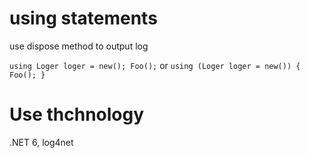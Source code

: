 # using statements
use dispose method to output log

`using Loger loger = new();
Foo();`
or
`using (Loger loger = new())
{
    Foo();
}`

# Use thchnology
.NET 6, log4net

